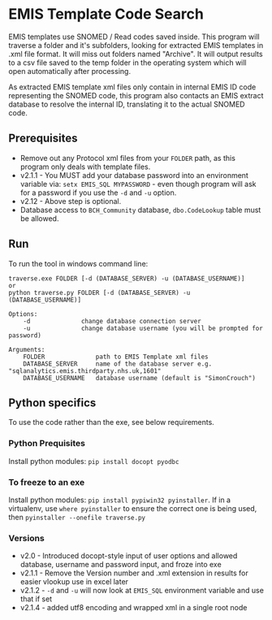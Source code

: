 # EMIS Template Code Search

EMIS templates use SNOMED / Read codes saved inside. This program will traverse a folder and it's subfolders, looking for extracted EMIS templates in .xml file format.
It will miss out folders named "Archive". It will output results to a csv file saved to the temp folder in the operating system which will open automatically after processing.

As extracted EMIS template xml files only contain in internal EMIS ID code representing the SNOMED code, this program also contacts an EMIS extract database to resolve the internal ID, translating it to the actual SNOMED code.

## Prerequisites

* Remove out any Protocol xml files from your `FOLDER` path, as this program only deals with template files.
* v2.1.1 - You MUST add your database password into an environment variable via: `setx EMIS_SQL MYPASSWORD` - even though program will ask for a password if you use the `-d` and `-u` option.
* v2.12 - Above step is optional.
* Database access to `BCH_Community` database, `dbo.CodeLookup` table must be allowed.

## Run

To run the tool in windows command line:

```
traverse.exe FOLDER [-d (DATABASE_SERVER) -u (DATABASE_USERNAME)]
or
python traverse.py FOLDER [-d (DATABASE_SERVER) -u (DATABASE_USERNAME)]

Options:
    -d              change database connection server
    -u              change database username (you will be prompted for password)

Arguments:
    FOLDER              path to EMIS Template xml files
    DATABASE_SERVER     name of the database server e.g. "sqlanalytics.emis.thirdparty.nhs.uk,1601"
    DATABASE_USERNAME   database username (default is "SimonCrouch")
```

## Python specifics

To use the code rather than the exe, see below requirements.

### Python Prequisites

Install python modules: `pip install docopt pyodbc`

### To freeze to an exe

Install python modules: `pip install pypiwin32 pyinstaller`. If in a virtualenv, use `where pyinstaller` to ensure the correct one is being used, then `pyinstaller --onefile traverse.py`

### Versions

* v2.0 - Introduced docopt-style input of user options and allowed database, username and password input, and froze into exe
* v2.1.1 - Remove the Version number and .xml extension in results for easier vlookup use in excel later
* v2.1.2 - `-d` and `-u` will now look at `EMIS_SQL` environment variable and use that if set
* v2.1.4 - added utf8 encoding and wrapped xml in a single root node